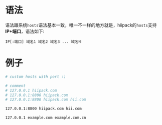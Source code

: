 # 语法

语法跟系统`hosts`语法基本一致，唯一不一样的地方就是，hiipack的`hosts`支持**IP+端口**，语法如下:

```
IP[:端口] 域名1 域名2 域名3 ... 域名N
```

# 例子

```bash
# custom hosts with port :)

# comment
# 127.0.0.1 hiipack.com
# 127.0.0.1:8800 hiipack.com
# 127.0.0.1:8800 hiipack.com hii.com

127.0.0.1:8800 hiipack.com hii.com

127.0.0.1 example.com example.com.cn

```


